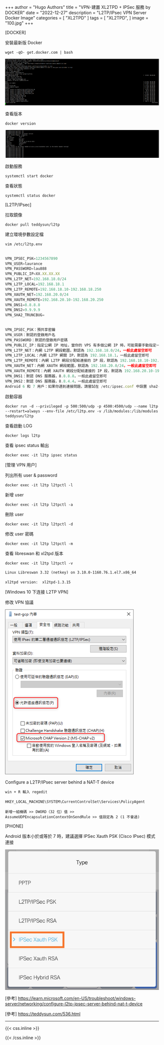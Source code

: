 +++
author = "Hugo Authors"
title = "VPN-建置 XL2TPD + IPSec 服務 by DOCKER"
date = "2022-12-27"
description = "L2TP/IPsec VPN Server Docker Image"
categories = [
    "XL2TPD"
]
tags = [
    "XL2TPD",
]
image = "100.jpg"
+++

   [DOCKER]
   
   安裝最新版 Docker
   
    wget -qO- get.docker.com | bash 
    
   ![](00001.png)
    
   查看版本
   
    docker version 

   ![](00002.png)
   
   啟動服務
   
    systemctl start docker 
  
   查看狀態
   
    systemctl status docker
    
   [L2TP/IPsec]
   
   拉取鏡像
   
    docker pull teddysun/l2tp
    
   建立環境參數設定檔
   
    vim /etc/l2tp.env
    
```javascript

VPN_IPSEC_PSK=1234567890
VPN_USER=laurance
VPN_PASSWORD=lau888
VPN_PUBLIC_IP=XX.XX.XX.XX
VPN_L2TP_NET=192.168.18.0/24
VPN_L2TP_LOCAL=192.168.18.1
VPN_L2TP_REMOTE=192.168.18.10-192.168.18.250
VPN_XAUTH_NET=192.168.20.0/24
VPN_XAUTH_REMOTE=192.168.20.10-192.168.20.250
VPN_DNS1=8.8.8.8
VPN_DNS2=9.9.9.9
VPN_SHA2_TRUNCBUG=

```
  
```javascript

VPN_IPSEC_PSK：預共享密鑰
VPN_USER：默認的登錄用戶名
VPN_PASSWORD：默認的登錄用戶密碼
VPN_PUBLIC_IP：指定公網 IP 地址，當你的 VPS 有多個公網 IP 時，可能需要手動指定一下
VPN_L2TP_NET：內網 L2TP 網段範圍，默認為 192.168.18.0/24，一般此處留空即可
VPN_L2TP_LOCAL：內網 L2TP 網關 IP，默認為 192.168.18.1，一般此處留空即可
VPN_L2TP_REMOTE：內網 L2TP 網段分配給連接的 IP 段，默認為 192.168.18.10-192.168.18.250，一般此處留空即可
VPN_XAUTH_NET：內網 XAUTH 網段範圍，默認為 192.168.20.0/24，一般此處留空即可
VPN_XAUTH_REMOTE：內網 XAUTH 網段分配給連接的 IP 段，默認為 192.168.20.10-192.168.20.250，一般此處留空即可
VPN_DNS1：默認 DNS 服務器，8.8.8.8，一般此處留空即可
VPN_DNS2：默認 DNS 服務器，8.8.4.4，一般此處留空即可
Android 6 和 7 用戶：如果你遇到連接問題，請嘗試在 /etc/ipsec.conf 中設置 sha2-truncbug=yes（默認為 no），你可以在 /etc/l2tp.env 文件中添加 VPN_SHA2_TRUNCBUG=yes，然後重新創建 Docker 容器。

```

   啟動容器
   
    docker run -d --privileged -p 500:500/udp -p 4500:4500/udp --name l2tp --restart=always --env-file /etc/l2tp.env -v /lib/modules:/lib/modules teddysun/l2tp
    
   查看啟動 LOG
   
    docker logs l2tp
    
   查看 ipsec status 輸出
   
    docker exec -it l2tp ipsec status
    
[管理 VPN 用户]

   列出所有 user & password
   
    docker exec -it l2tp l2tpctl -l
    
   新增 user
   
    docker exec -it l2tp l2tpctl -a
    
   刪除 user
   
    docker exec -it l2tp l2tpctl -d
    
   修改 user 密碼
   
    docker exec -it l2tp l2tpctl -m
    
   查看 libreswan 和 xl2tpd 版本 
   
    docker exec -it l2tp l2tpctl -v 
    
```angularjs
Linux Libreswan 3.32 (netkey) on 3.10.0-1160.76.1.el7.x86_64

xl2tpd version:  xl2tpd-1.3.15

```

[Windows 10 下连接 L2TP VPN]

   修改 VPN 協議
   
  ![](102.png)
  
   Configure a L2TP/IPsec server behind a NAT-T device
   
    win + R 輸入 regedit
    
    HKEY_LOCAL_MACHINE\SYSTEM\CurrentControlSet\Services\PolicyAgent
    
    新增一組機碼 >> DWORD（32 位）值 >> AssumeUDPEncapsulationContextOnSendRule >> 值設定為 2 (1 不會過)
    
[PHONE]

   Android 版本小於或等於 7 時，建議選擇 IPSec Xauth PSK (Cisco IPsec) 模式連接
   
   ![](101.jpg)
    
   [參考] https://learn.microsoft.com/en-US/troubleshoot/windows-server/networking/configure-l2tp-ipsec-server-behind-nat-t-device
   
   [參考] https://teddysun.com/536.html
    
    
    
***

{{< css.inline >}}
<style>
.emojify {
	font-family: Apple Color Emoji, Segoe UI Emoji, NotoColorEmoji, Segoe UI Symbol, Android Emoji, EmojiSymbols;
	font-size: 2rem;
	vertical-align: middle;
}
@media screen and (max-width:650px) {
  .nowrap {
    display: block;
    margin: 25px 0;
  }
}
</style>
{{< /css.inline >}}

